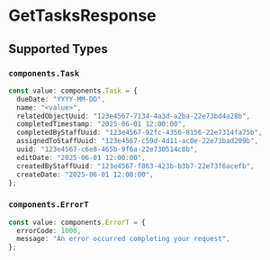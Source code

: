 # GetTasksResponse


## Supported Types

### `components.Task`

```typescript
const value: components.Task = {
  dueDate: "YYYY-MM-DD",
  name: "<value>",
  relatedObjectUuid: "123e4567-7134-4a3d-a2ba-22e73bd4a28b",
  completedTimestamp: "2025-06-01 12:00:00",
  completedByStaffUuid: "123e4567-92fc-4356-8156-22e7314fa75b",
  assignedToStaffUuid: "123e4567-c59d-4d11-ac0e-22e73bad209b",
  uuid: "123e4567-c6e8-465b-9f6a-22e730514c8b",
  editDate: "2025-06-01 12:00:00",
  createdByStaffUuid: "123e4567-f863-423b-b3b7-22e73f6acefb",
  createDate: "2025-06-01 12:00:00",
};
```

### `components.ErrorT`

```typescript
const value: components.ErrorT = {
  errorCode: 1000,
  message: "An error occurred completing your request",
};
```

